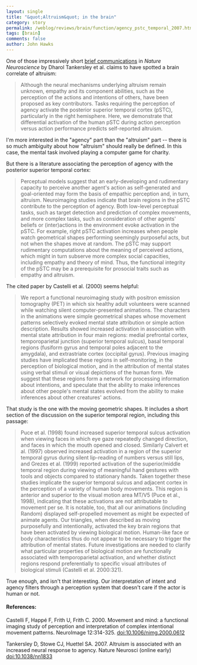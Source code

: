 ```yaml
---
layout: single 
title: "&quot;Altruism&quot; in the brain" 
category: story
permalink: /weblog/reviews/brain/function/agency_pstc_temporal_2007.html
tags: [brain] 
comments: false 
author: John Hawks 
---
```



<p>
One of those impressively short <a href="http://dx.doi.org/10.1038/nn1833">brief communications</a> in <i>Nature Neuroscience</i> by Dharol Tankersley et al. claims to have spotted a brain correlate of altruism: 
</p>

<blockquote>Although the neural mechanisms underlying altruism remain unknown, empathy and its component abilities, such as the perception of the actions and intentions of others, have been proposed as key contributors. Tasks requiring the perception of agency activate the posterior superior temporal cortex (pSTC), particularly in the right hemisphere. Here, we demonstrate that differential activation of the human pSTC during action perception versus action performance predicts self-reported altruism.</blockquote>

<p>
I'm more interested in the "agency" part than the "altruism" part -- there is so much ambiguity about how "altruism" should really be defined. In this case, the mental task involved playing a computer game for charity. 
</p>

<p>
But there is a literature associating the perception of agency with the posterior superior temporal cortex: 
</p>

<blockquote>Perceptual models suggest that an early-developing and rudimentary capacity to perceive another agent's action as self-generated and goal-oriented may form the basis of empathic perception and, in turn, altruism. Neuroimaging studies indicate that brain regions in the pSTC contribute to the perception of agency. Both low-level perceptual tasks, such as target detection and prediction of complex movements, and more complex tasks, such as consideration of other agents' beliefs or (inter)actions in the environment evoke activation in the pSTC. For example, right pSTC activation increases when people watch geometrical shapes performing seemingly purposeful acts, but not when the shapes move at random. The pSTC may support rudimentary computations about the meaning of perceived actions, which might in turn subserve more complex social capacities, including empathy and theory of mind.  Thus, the functional integrity of the pSTC may be a prerequisite for prosocial traits such as empathy and altruism. </blockquote>

<p>
The cited paper by Castelli et al. (2000) seems helpful: 
</p>

<blockquote>We report a functional neuroimaging study with positron emission tomography (PET) in which six healthy adult volunteers were scanned while watching silent computer-presented animations. The characters in the animations were simple geometrical shapes whose movement patterns selectively evoked mental state attribution or simple action description. Results showed increased activation in association with mental state attribution in four main regions: medial prefrontal cortex, temporoparietal junction (superior temporal sulcus), basal temporal regions (fusiform gyrus and temporal poles adjacent to the amygdala), and extrastriate cortex (occipital gyrus). Previous imaging studies have implicated these regions in self-monitoring, in the perception of biological motion, and in the attribution of mental states using verbal stimuli or visual depictions of the human form. We suggest that these regions form a network for processing information about intentions, and speculate that the ability to make inferences about other people's mental states evolved from the ability to make inferences about other creatures' actions.</blockquote>

<p>
That study is the one with the moving geometric shapes. It includes a short section of the discussion on the superior temporal region, including this passage: 
</p>

<blockquote>Puce et al. (1998) found increased superior temporal sulcus activation when viewing faces in which eye gaze repeatedly changed direction, and faces in which the mouth opened and closed. Similarly Calvert et al. (1997) observed increased activation in a region of the superior temporal gyrus during silent lip-reading of numbers versus still lips, and Grezes et al. (1999) reported activation of the superior/middle temporal region during viewing of meaningful hand gestures with tools and objects compared to stationary hands. Taken together these studies implicate the superior temporal sulcus and adjacent cortex in the perception of a variety of human body movements. This region is anterior and superior to the visual motion area MT/V5 (Puce et al., 1998), indicating that these activations are not attributable to movement per se. It is notable, too, that all our animations (including Random) displayed self-propelled movement as might be expected of animate agents. Our triangles, when described as moving purposefully and intentionally, activated the key brain regions that have been activated by viewing biological motion. Human-like face or body characteristics thus do not appear to be necessary to trigger the attribution of mental states. Future investigations are needed to clarify what particular properties of biological motion are functionally associated with temporoparietal activation, and whether distinct regions respond preferentially to specific visual attributes of biological stimuli (Castelli et al. 2000:321).</blockquote>

<p>
True enough, and isn't that interesting. Our interpretation of intent and agency filters through a perception system that doesn't care if the actor is human or not. 
</p>

<h4>References:</h4>

<p class="cite">Castelli F, Happ&eacute; F, Frith U, Frith C. 2000. Movement and mind: a functional imaging study of perception and interpretation of complex intentional movement patterns. NeuroImage 12:314-325. <a href="http://dx.doi.org/10.1006/nimg.2000.0612">doi:10.1006/nimg.2000.0612</a></p>

<p class="cite">Tankersley D, Stowe CJ, Huettel SA. 2007. Altruism is associated with an increased neural response to agency. Nature Neurosci (online early) <a href="http://dx.doi.org/10.1038/nn1833">doi:10.1038/nn1833</a></p>

